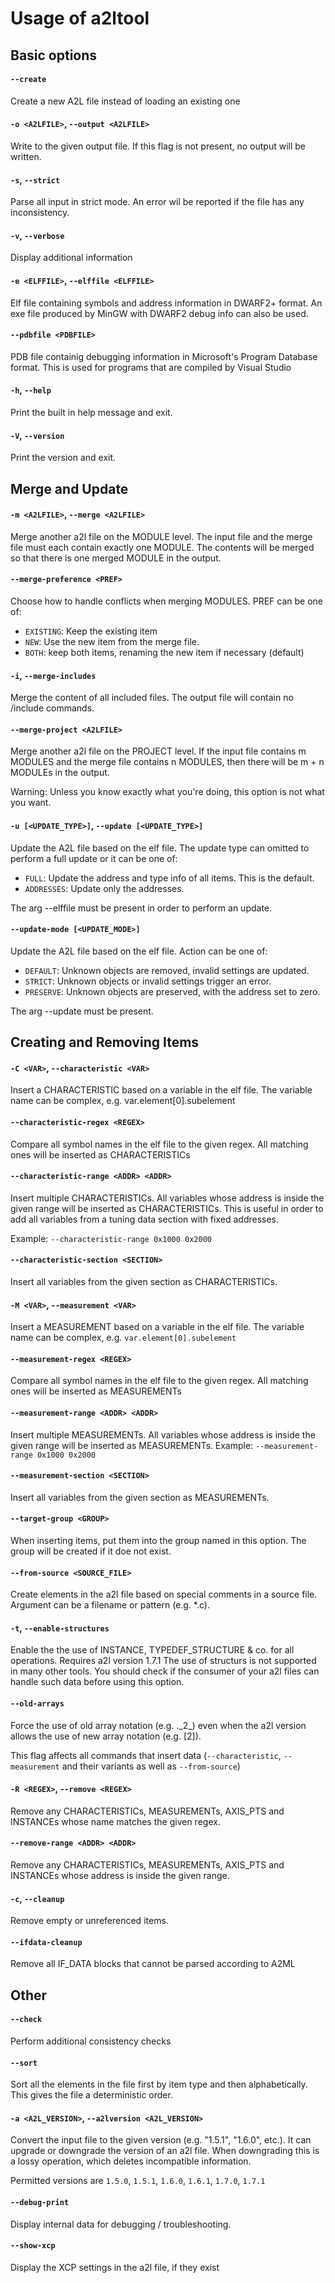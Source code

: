 # Usage of a2ltool

## Basic options

#### `--create`

Create a new A2L file instead of loading an existing one

#### `-o <A2LFILE>`, `--output <A2LFILE>`

Write to the given output file. If this flag is not present, no output will be written.

#### `-s`, `--strict`

Parse all input in strict mode. An error wil be reported if the file has any inconsistency.

#### `-v`, `--verbose`

Display additional information

#### `-e <ELFFILE>`, `--elffile <ELFFILE>`
  
Elf file containing symbols and address information in DWARF2+ format.
An exe file produced by MinGW with DWARF2 debug info can also be used.

#### `--pdbfile <PDBFILE>`

PDB file containig debugging information in Microsoft's Program Database format.
This is used for programs that are compiled by Visual Studio

#### `-h`, `--help`

Print the built in help message and exit.

#### `-V`, `--version`

Print the version and exit.


## Merge and Update

#### `-m <A2LFILE>`, `--merge <A2LFILE>`

Merge another a2l file on the MODULE level.
The input file and the merge file must each contain exactly one MODULE.
The contents will be merged so that there is one merged MODULE in the output.

#### `--merge-preference <PREF>`

Choose how to handle conflicts when merging MODULES. PREF can be one of:

- `EXISTING`: Keep the existing item
- `NEW`: Use the new item from the merge file.
- `BOTH`: keep both items, renaming the new item if necessary (default)

#### `-i`, `--merge-includes`

Merge the content of all included files. The output file will contain no /include commands.

#### `--merge-project <A2LFILE>`

Merge another a2l file on the PROJECT level.
If the input file contains m MODULES and the merge file contains n MODULES, then there will be m + n MODULEs in the output.

Warning: Unless you know exactly what you're doing, this option is not what you want.

#### `-u [<UPDATE_TYPE>]`, `--update [<UPDATE_TYPE>]`

Update the A2L file based on the elf file. The update type can omitted to perform a full update or it can be one of:

- `FULL`: Update the address and type info of all items. This is the default.
- `ADDRESSES`: Update only the addresses.

The arg --elffile must be present in order to perform an update.

#### `--update-mode [<UPDATE_MODE>]`

Update the A2L file based on the elf file. Action can be one of:

- `DEFAULT`: Unknown objects are removed, invalid settings are updated.
- `STRICT`: Unknown objects or invalid settings trigger an error.
- `PRESERVE`: Unknown objects are preserved, with the address set to zero.

The arg --update must be present.


## Creating and Removing Items

#### `-C <VAR>`, `--characteristic <VAR>`

Insert a CHARACTERISTIC based on a variable in the elf file. The variable name can be complex, e.g. var.element[0].subelement

#### `--characteristic-regex <REGEX>`

Compare all symbol names in the elf file to the given regex. All matching ones will be inserted as CHARACTERISTICs

#### `--characteristic-range <ADDR> <ADDR>`

Insert multiple CHARACTERISTICs. All variables whose address is inside the given range will be inserted as CHARACTERISTICs.
This is useful in order to add all variables from a tuning data section with fixed addresses.

Example: `--characteristic-range 0x1000 0x2000`

#### `--characteristic-section <SECTION>`

Insert all variables from the given section as CHARACTERISTICs.

#### `-M <VAR>`, `--measurement <VAR>`

Insert a MEASUREMENT based on a variable in the elf file. The variable name can be complex, e.g. `var.element[0].subelement`

#### `--measurement-regex <REGEX>`

Compare all symbol names in the elf file to the given regex. All matching ones will be inserted as MEASUREMENTs

#### `--measurement-range <ADDR> <ADDR>`

Insert multiple MEASUREMENTs. All variables whose address is inside the given range will be inserted as MEASUREMENTs.
Example: `--measurement-range 0x1000 0x2000`

#### `--measurement-section <SECTION>`

Insert all variables from the given section as MEASUREMENTs.

#### `--target-group <GROUP>`

When inserting items, put them into the group named in this option. The group will be created if it doe not exist.

#### `--from-source <SOURCE_FILE>`

Create elements in the a2l file based on special comments in a source file. Argument can be a filename or pattern (e.g. *.c).

#### `-t`, `--enable-structures`

Enable the the use of INSTANCE, TYPEDEF_STRUCTURE & co. for all operations. Requires a2l version 1.7.1
The use of structurs is not supported in many other tools. You should check if the consumer of your a2l files can handle such data before using this option.

#### `--old-arrays`

Force the use of old array notation (e.g. .\_2\_) even when the a2l version allows the use of new array notation (e.g. [2]).

This flag affects all commands that insert data (`--characteristic`, `--measurement` and their variants as well as `--from-source`)

#### `-R <REGEX>`, `--remove <REGEX>`

Remove any CHARACTERISTICs, MEASUREMENTs, AXIS_PTS and INSTANCEs whose name matches the given regex.

#### `--remove-range <ADDR> <ADDR>`

Remove any CHARACTERISTICs, MEASUREMENTs, AXIS_PTS and INSTANCEs whose address is inside the given range.

#### `-c`, `--cleanup`

Remove empty or unreferenced items.

#### `--ifdata-cleanup`

Remove all IF_DATA blocks that cannot be parsed according to A2ML


## Other

#### `--check`

Perform additional consistency checks

#### `--sort`

Sort all the elements in the file first by item type and then alphabetically.
This gives the file a deterministic order.

#### `-a <A2L_VERSION>`, `--a2lversion <A2L_VERSION>`

Convert the input file to the given version (e.g. "1.5.1", "1.6.0", etc.).
It can upgrade or downgrade the version of an a2l file.
When downgrading this is a lossy operation, which deletes incompatible information.

Permitted versions are `1.5.0`, `1.5.1`, `1.6.0`, `1.6.1`, `1.7.0`, `1.7.1`

#### `--debug-print`

Display internal data for debugging / troubleshooting.

#### `--show-xcp`

Display the XCP settings in the a2l file, if they exist
